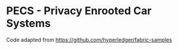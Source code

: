 # PECS - Privacy Enrooted Car Systems

Code adapted from https://github.com/hyperledger/fabric-samples
